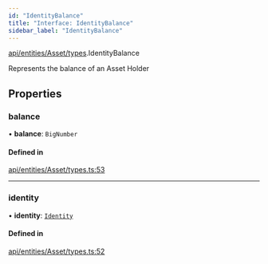 ```yaml
---
id: "IdentityBalance"
title: "Interface: IdentityBalance"
sidebar_label: "IdentityBalance"
---
```


[api/entities/Asset/types](../../../../../../modules/API/Entities/Asset/Types/Types.md).IdentityBalance

Represents the balance of an Asset Holder

## Properties

### balance

• **balance**: `BigNumber`

#### Defined in

[api/entities/Asset/types.ts:53](https://github.com/PolymeshAssociation/polymesh-sdk/blob/372a67e5d/src/api/entities/Asset/types.ts#L53)

___

### identity

• **identity**: [`Identity`](../../../../../../classes/API/Entities/Identity/Identity.md)

#### Defined in

[api/entities/Asset/types.ts:52](https://github.com/PolymeshAssociation/polymesh-sdk/blob/372a67e5d/src/api/entities/Asset/types.ts#L52)
